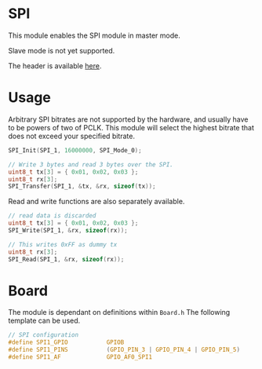 # SPI
This module enables the SPI module in master mode.

Slave mode is not yet supported.

The header is available [here](../Lib/SPI.h).

# Usage

Arbitrary SPI bitrates are not supported by the hardware, and usually have to be powers of two of PCLK. This module will select the highest bitrate that does not exceed your specified bitrate.

```c
SPI_Init(SPI_1, 16000000, SPI_Mode_0);

// Write 3 bytes and read 3 bytes over the SPI.
uint8_t tx[3] = { 0x01, 0x02, 0x03 };
uint8_t rx[3];
SPI_Transfer(SPI_1, &tx, &rx, sizeof(tx));
```

Read and write functions are also separately available.
```c
// read data is discarded
uint8_t tx[3] = { 0x01, 0x02, 0x03 };
SPI_Write(SPI_1, &rx, sizeof(rx));

// This writes 0xFF as dummy tx
uint8_t rx[3];
SPI_Read(SPI_1, &rx, sizeof(rx));
```

# Board

The module is dependant on definitions within `Board.h`
The following template can be used.

```C
// SPI configuration
#define SPI1_GPIO		    GPIOB
#define SPI1_PINS		    (GPIO_PIN_3 | GPIO_PIN_4 | GPIO_PIN_5)
#define SPI1_AF			    GPIO_AF0_SPI1
```
